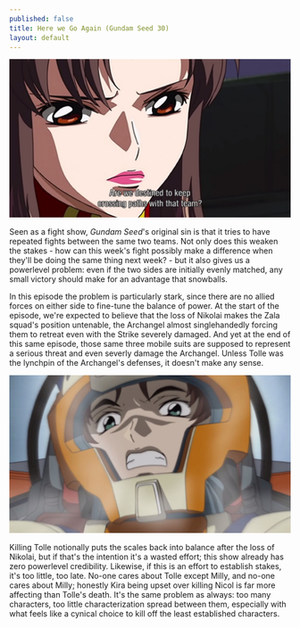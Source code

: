 ```yaml
---
published: false
title: Here we Go Again (Gundam Seed 30)
layout: default
---
```

![](/destined.jpg)

Seen as a fight show, *Gundam Seed*'s original sin is that it tries to have repeated fights between the same two teams. Not only does this weaken the stakes - how can this week's fight possibly make a difference when they'll be doing the same thing next week? - but it also gives us a powerlevel problem: even if the two sides are initially evenly matched, any small victory should make for an advantage that snowballs.

In this episode the problem is particularly stark, since there are no allied forces on either side to fine-tune the balance of power. At the start of the episode, we're expected to believe that the loss of Nikolai makes the Zala squad's position untenable, the Archangel almost singlehandedly forcing them to retreat even with the Strike severely damaged. And yet at the end of this same episode, those same three mobile suits are supposed to represent a serious threat and even severly damage the Archangel. Unless Tolle was the lynchpin of the Archangel's defenses, it doesn't make any sense.

![](/winnerface.jpg)

Killing Tolle notionally puts the scales back into balance after the loss of Nikolai, but if that's the intention it's a wasted effort; this show already has zero powerlevel credibility. Likewise, if this is an effort to establish stakes, it's too little, too late. No-one cares about Tolle except Milly, and no-one cares about Milly; honestly Kira being upset over killing Nicol is far more affecting than Tolle's death. It's the same problem as always: too many characters, too little characterization spread between them, especially with what feels like a cynical choice to kill off the least established characters.